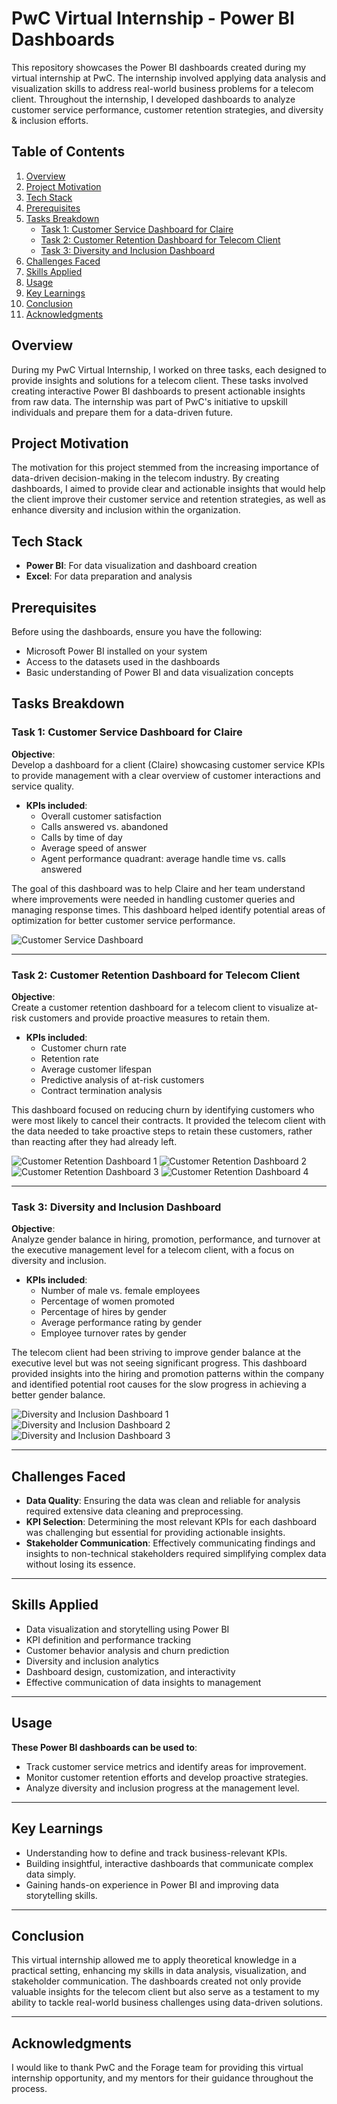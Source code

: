 # PwC Virtual Internship - Power BI Dashboards

This repository showcases the Power BI dashboards created during my virtual internship at PwC. The internship involved applying data analysis and visualization skills to address real-world business problems for a telecom client. Throughout the internship, I developed dashboards to analyze customer service performance, customer retention strategies, and diversity & inclusion efforts.

## Table of Contents
1. [Overview](#overview)
2. [Project Motivation](#project-motivation)
3. [Tech Stack](#tech-stack)
4. [Prerequisites](#prerequisites)
5. [Tasks Breakdown](#tasks-breakdown)
   - [Task 1: Customer Service Dashboard for Claire](#task-1-customer-service-dashboard-for-claire)
   - [Task 2: Customer Retention Dashboard for Telecom Client](#task-2-customer-retention-dashboard-for-telecom-client)
   - [Task 3: Diversity and Inclusion Dashboard](#task-3-diversity-and-inclusion-dashboard)
6. [Challenges Faced](#challenges-faced)
7. [Skills Applied](#skills-applied)
8. [Usage](#usage)
9. [Key Learnings](#key-learnings)
10. [Conclusion](#conclusion)
11. [Acknowledgments](#acknowledgments)

## Overview
During my PwC Virtual Internship, I worked on three tasks, each designed to provide insights and solutions for a telecom client. These tasks involved creating interactive Power BI dashboards to present actionable insights from raw data. The internship was part of PwC's initiative to upskill individuals and prepare them for a data-driven future.

## Project Motivation
The motivation for this project stemmed from the increasing importance of data-driven decision-making in the telecom industry. By creating dashboards, I aimed to provide clear and actionable insights that would help the client improve their customer service and retention strategies, as well as enhance diversity and inclusion within the organization.

## Tech Stack
- **Power BI**: For data visualization and dashboard creation
- **Excel**: For data preparation and analysis

## Prerequisites
Before using the dashboards, ensure you have the following:
- Microsoft Power BI installed on your system
- Access to the datasets used in the dashboards
- Basic understanding of Power BI and data visualization concepts

## Tasks Breakdown

### Task 1: Customer Service Dashboard for Claire
**Objective**:  
Develop a dashboard for a client (Claire) showcasing customer service KPIs to provide management with a clear overview of customer interactions and service quality.

- **KPIs included**:
  - Overall customer satisfaction
  - Calls answered vs. abandoned
  - Calls by time of day
  - Average speed of answer
  - Agent performance quadrant: average handle time vs. calls answered

The goal of this dashboard was to help Claire and her team understand where improvements were needed in handling customer queries and managing response times. This dashboard helped identify potential areas of optimization for better customer service performance.

![Customer Service Dashboard](https://github.com/user-attachments/assets/28d3632a-e9c9-43d7-a66e-9d489efcdf93)

---

### Task 2: Customer Retention Dashboard for Telecom Client
**Objective**:  
Create a customer retention dashboard for a telecom client to visualize at-risk customers and provide proactive measures to retain them.

- **KPIs included**:
  - Customer churn rate
  - Retention rate
  - Average customer lifespan
  - Predictive analysis of at-risk customers
  - Contract termination analysis

This dashboard focused on reducing churn by identifying customers who were most likely to cancel their contracts. It provided the telecom client with the data needed to take proactive steps to retain these customers, rather than reacting after they had already left.

![Customer Retention Dashboard 1](https://github.com/user-attachments/assets/4a4bc1ec-6919-40a1-a0ee-144da8ebef45)
![Customer Retention Dashboard 2](https://github.com/user-attachments/assets/999f0a54-26cf-4039-898a-f8ad38aa8591)
![Customer Retention Dashboard 3](https://github.com/user-attachments/assets/60b44202-7870-4bb2-b62d-1c277e874563)
![Customer Retention Dashboard 4](https://github.com/user-attachments/assets/25c19d01-b4d4-404e-87a2-20b8dec0f457)

---

### Task 3: Diversity and Inclusion Dashboard
**Objective**:  
Analyze gender balance in hiring, promotion, performance, and turnover at the executive management level for a telecom client, with a focus on diversity and inclusion.

- **KPIs included**:
  - Number of male vs. female employees
  - Percentage of women promoted
  - Percentage of hires by gender
  - Average performance rating by gender
  - Employee turnover rates by gender

The telecom client had been striving to improve gender balance at the executive level but was not seeing significant progress. This dashboard provided insights into the hiring and promotion patterns within the company and identified potential root causes for the slow progress in achieving a better gender balance.

![Diversity and Inclusion Dashboard 1](https://github.com/user-attachments/assets/ced7eddf-7f8a-4fd6-8a9e-b9015778ff7d)
![Diversity and Inclusion Dashboard 2](https://github.com/user-attachments/assets/6a27acce-6582-4dc6-8dbe-308da75f6095)
![Diversity and Inclusion Dashboard 3](https://github.com/user-attachments/assets/f0e03c7f-8f52-4bc0-a55e-3e49a00bf596)

---

## Challenges Faced
- **Data Quality**: Ensuring the data was clean and reliable for analysis required extensive data cleaning and preprocessing.
- **KPI Selection**: Determining the most relevant KPIs for each dashboard was challenging but essential for providing actionable insights.
- **Stakeholder Communication**: Effectively communicating findings and insights to non-technical stakeholders required simplifying complex data without losing its essence.

---

## Skills Applied
- Data visualization and storytelling using Power BI
- KPI definition and performance tracking
- Customer behavior analysis and churn prediction
- Diversity and inclusion analytics
- Dashboard design, customization, and interactivity
- Effective communication of data insights to management

---

## Usage
**These Power BI dashboards can be used to**:
- Track customer service metrics and identify areas for improvement.
- Monitor customer retention efforts and develop proactive strategies.
- Analyze diversity and inclusion progress at the management level.

---

## Key Learnings
- Understanding how to define and track business-relevant KPIs.
- Building insightful, interactive dashboards that communicate complex data simply.
- Gaining hands-on experience in Power BI and improving data storytelling skills.

---

## Conclusion
This virtual internship allowed me to apply theoretical knowledge in a practical setting, enhancing my skills in data analysis, visualization, and stakeholder communication. The dashboards created not only provide valuable insights for the telecom client but also serve as a testament to my ability to tackle real-world business challenges using data-driven solutions.

---

## Acknowledgments
I would like to thank PwC and the Forage team for providing this virtual internship opportunity, and my mentors for their guidance throughout the process.
